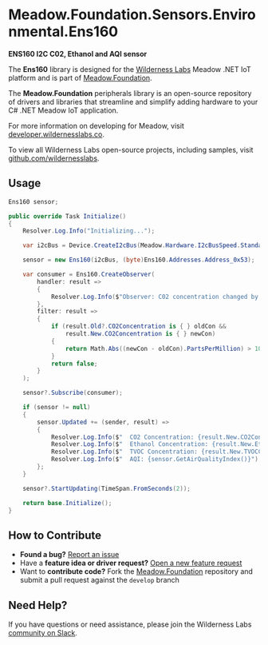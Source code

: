 # Meadow.Foundation.Sensors.Environmental.Ens160

**ENS160 I2C C02, Ethanol and AQI sensor**

The **Ens160** library is designed for the [Wilderness Labs](www.wildernesslabs.co) Meadow .NET IoT platform and is part of [Meadow.Foundation](https://developer.wildernesslabs.co/Meadow/Meadow.Foundation/).

The **Meadow.Foundation** peripherals library is an open-source repository of drivers and libraries that streamline and simplify adding hardware to your C# .NET Meadow IoT application.

For more information on developing for Meadow, visit [developer.wildernesslabs.co](http://developer.wildernesslabs.co/).

To view all Wilderness Labs open-source projects, including samples, visit [github.com/wildernesslabs](https://github.com/wildernesslabs/).

## Usage

```csharp
Ens160 sensor;

public override Task Initialize()
{
    Resolver.Log.Info("Initializing...");

    var i2cBus = Device.CreateI2cBus(Meadow.Hardware.I2cBusSpeed.Standard);

    sensor = new Ens160(i2cBus, (byte)Ens160.Addresses.Address_0x53);

    var consumer = Ens160.CreateObserver(
        handler: result =>
        {
            Resolver.Log.Info($"Observer: C02 concentration changed by threshold; new: {result.New.CO2Concentration?.PartsPerMillion:N0}ppm");
        },
        filter: result =>
        {
            if (result.Old?.CO2Concentration is { } oldCon &&
                result.New.CO2Concentration is { } newCon)
            {
                return Math.Abs((newCon - oldCon).PartsPerMillion) > 10;
            }
            return false;
        }
    );

    sensor?.Subscribe(consumer);

    if (sensor != null)
    {
        sensor.Updated += (sender, result) =>
        {
            Resolver.Log.Info($"  CO2 Concentration: {result.New.CO2Concentration?.PartsPerMillion:N0}ppm");
            Resolver.Log.Info($"  Ethanol Concentration: {result.New.EthanolConcentration?.PartsPerBillion:N0}ppb");
            Resolver.Log.Info($"  TVOC Concentration: {result.New.TVOCConcentration?.PartsPerBillion:N0}ppb");
            Resolver.Log.Info($"  AQI: {sensor.GetAirQualityIndex()}");
        };
    }

    sensor?.StartUpdating(TimeSpan.FromSeconds(2));

    return base.Initialize();
}

```
## How to Contribute

- **Found a bug?** [Report an issue](https://github.com/WildernessLabs/Meadow_Issues/issues)
- Have a **feature idea or driver request?** [Open a new feature request](https://github.com/WildernessLabs/Meadow_Issues/issues)
- Want to **contribute code?** Fork the [Meadow.Foundation](https://github.com/WildernessLabs/Meadow.Foundation) repository and submit a pull request against the `develop` branch


## Need Help?

If you have questions or need assistance, please join the Wilderness Labs [community on Slack](http://slackinvite.wildernesslabs.co/).
